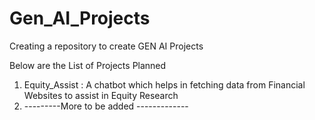 # Gen_AI_Projects

Creating a repository to create GEN AI Projects

Below are the List of Projects Planned

1. Equity_Assist : A chatbot which helps in fetching data from Financial Websites to assist in Equity Research
2. ---------More to be added -------------
